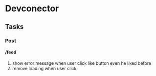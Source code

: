 # Devconector

## Tasks
### Post
#### /feed
1. show error message when user click like button even he liked before
2. remove loading when user click
